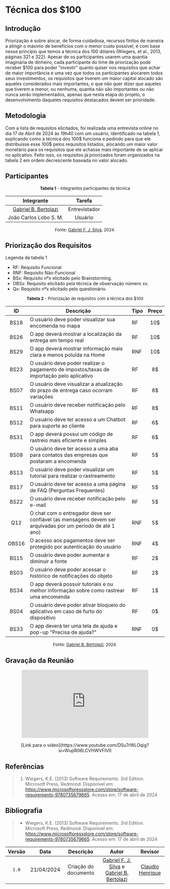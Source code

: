 # Técnica dos $100

## Introdução
Priorização é sobre alocar, de forma cuidadosa, recursos finitos de maneira a atingir o máximo de benefícios com o menor custo possível, é com base nesse princípio que temos a técnica dos 100 dólares (Wiegers, et al., 2013, páginas 321 e 322). Apesar de os participantes usarem uma quantia imaginária de dinheiro, cada participante do time de priorização pode receber $100 para poder "investir" quanto quiser nos requisitos que achar de maior importância e uma vez que todos os participantes alocarem todos seus investimentos, os requisitos que tiverem um maior capital alocado são aqueles considerados mais importantes, o que não quer dizer que aqueles que tiverem a menor, ou nenhuma, quantia não são importantes ou não nunca serão implementados, apenas que nesta etapa do projeto, o desenvolvimento daqueles requisitos destacados devem ser prioridade.

## Metodologia
Com a lista de requisitos elicitados, foi realizada uma entrevista online no dia 17 de Abril de 2024 às 19h40 com um usuário, identificado na tabela 1, explicando como a técnica dos 100$ funciona e pedindo para que ele distribuísse esse 100$ pelos requisitos listados, alocando um maior valor monetário para os requisitos que ele achasse mais importante de se aplicar no aplicativo. Feito isso, os requisitos já priorizados foram organizados na tabela 2 em ordem decrescente baseada no valor alocado.

## Participantes

<center>
<a name="tabelaIntegrantes"></a>
<font size="2"><p>
    <b>Tabela 1</b> - Integrantes participantes da técnica
</p></font>

| Integrante | Tarefa |
|:-:|:-:|
| [Gabriel B. Bertolazi](https://www.github.com/BErtolazi) | Entrevistador |
| João Carlos Lobo S. M. | Usuário |

<font size="2"><p>Fonte: [Gabriel F. J. Silva](https://github.com/MMcLovin), 2024.</p></font>
</center>

## Priorização dos Requisitos 

Legenda da tabela 1

- RF: Requisito Funcional 
- RNF: Requisito Não-Funcional 
- BSx: Requisito nºx elicitado pelo Brainstorming.
- OBSx: Requisito elicitado pela técnica de observação número xx.
- Qx: Requisito nºx elicitado pelo questionário.

<center>
<a name="tabelaIntegrantes"></a>
<font size="2"><p>
    <b>Tabela 2</b> - Priorização de requisitos com a técnica dos $100
</p></font>

| ID | Descrição | Tipo | Preço |
| :-: | --- | --- | :-: |
| BS18 | O usuário deve poder visualizar sua encomenda no mapa | RF | 10$ |
| BS26 | O app deverá mostrar a localização da entrega em tempo real | RF | 10$ |
| BS29 | O app deverá mostrar informação mais clara e menos poluída na Home | RNF | 10$ |
| BS23 | O usuário deve poder realizar o pagamento de impostos/taxas de importação pelo aplicativo | RF | 8$ |
| BS07 | O usuário deve visualizar a atualização do prazo de entrega caso ocorram variações | RF | 8$ |
| BS11 | O usuário deve receber notificação pelo Whatsapp | RF | 8$ |
| BS12 | O usuário deve ter acesso a um Chatbot para suporte ao cliente | RF | 6$ |
| BS31 | O app deverá possui um código de rastreio mais eficiente e simples | RF | 6$ |
| BS08 | O usuário deve ter acesso a uma aba para contatos das empresas que postaram a encomenda | RF | 5$ |
| BS13 | O usuário deve poder visualizar um tutorial para realizar o rastreamento | RF | 5$ |
| BS17 | O usuário deve ter acesso a uma página de FAQ (Perguntas Frequentes) | RF | 5$ |
| BS22 | O usuário deve receber notificação pelo e-mail | RF | 5$ |
| Q12 | O chat com o entregador deve ser confiável (as mensagens devem ser arquivadas por um período de até 1 ano) | RNF | 5$ |
| OBS16 | O acesso aos pagamentos deve ser protegido por autenticação do usuário | RNF | 4$ |
| BS15 | O usuário deve poder aumentar e diminuir a fonte | RF | 2$ |
| BS03 | O usuário deve poder acessar o histórico de notificações do objeto | RF | 2$ |
| BS34 | O app deverá possuir tutoriais e ou melhor informação sobre como rastrear uma encomenda | RF | 1$ |
| BS04 | O usuário deve poder ativar bloqueio do aplicativo em caso de furto do dispositivo | RF | 0$ |
| BS33 | O app deverá ter uma tela de ajuda e pop-up "Precisa de ajuda?" | RNF | 0$ |

<font size="2"><p>Fonte: [Gabriel B. Bertolazi](https://www.github.com/BErtolazi), 2024.</p></font>
</center>

## Gravação da Reunião
<p style="text-align: center"><iframe width="400" height="215" src="https://www.youtube.com/embed/D5u7rWLOqig?si=WupR06LCVHWVFIVI" title="YouTube video player" frameborder="0" allow="accelerometer; autoplay; clipboard-write; encrypted-media; gyroscope; picture-in-picture; web-share" allowfullscreen></iframe></p>
<center>[Link para o vídeo](https://www.youtube.com/D5u7rWLOqig?si=WupR06LCVHWVFIVI)</center>

## Referências
>1. Wiegers, K.E. (2013) Software Requirements. 3rd Edition. Microsoft Press, Redmond. Disponível em: <https://www.microsoftpressstore.com/store/software-requirements-9780735679665>. Acesso em: 17 de abril de 2024

## Bibliografia
>* Wiegers, K.E. (2013) Software Requirements. 3rd Edition. Microsoft Press, Redmond. Disponível em: <https://www.microsoftpressstore.com/store/software-requirements-9780735679665>. Acesso em: 17 de abril de 2024

| Versão | Data | Descrição | Autor | Revisor |
| :-: | :-: | :-: | :-: | :-: |
| `1.0` | 21/04/2024 | Criação do documento | [Gabriel F. J. Silva](https://www.github.com/MMcLovin) e [Gabriel B. Bertolazi](https://www.github.com/BErtolazi) | [Claudio Henrique](https://github.com/claudiohsc)

